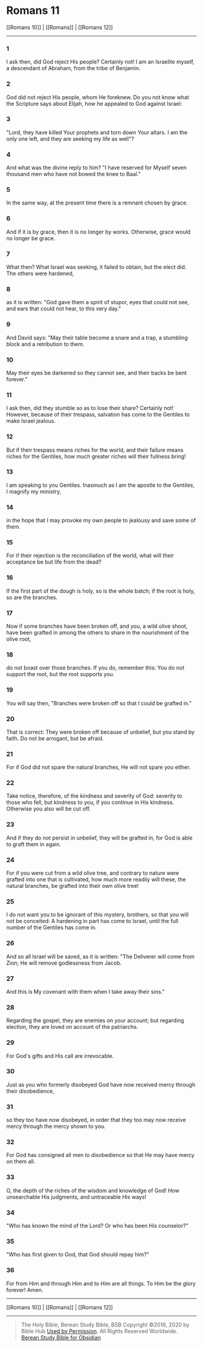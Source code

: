 # Romans 11

[[Romans 10]] | [[Romans]] | [[Romans 12]]

---

### 1
I ask then, did God reject His people? Certainly not! I am an Israelite myself, a descendant of Abraham, from the tribe of Benjamin.

### 2
God did not reject His people, whom He foreknew. Do you not know what the Scripture says about Elijah, how he appealed to God against Israel:

### 3
"Lord, they have killed Your prophets and torn down Your altars. I am the only one left, and they are seeking my life as well"?

### 4
And what was the divine reply to him? "I have reserved for Myself seven thousand men who have not bowed the knee to Baal."

### 5
In the same way, at the present time there is a remnant chosen by grace.

### 6
And if it is by grace, then it is no longer by works. Otherwise, grace would no longer be grace.

### 7
What then? What Israel was seeking, it failed to obtain, but the elect did. The others were hardened,

### 8
as it is written: "God gave them a spirit of stupor, eyes that could not see, and ears that could not hear, to this very day."

### 9
And David says: "May their table become a snare and a trap, a stumbling block and a retribution to them.

### 10
May their eyes be darkened so they cannot see, and their backs be bent forever."

### 11
I ask then, did they stumble so as to lose their share? Certainly not! However, because of their trespass, salvation has come to the Gentiles to make Israel jealous.

### 12
But if their trespass means riches for the world, and their failure means riches for the Gentiles, how much greater riches will their fullness bring!

### 13
I am speaking to you Gentiles. Inasmuch as I am the apostle to the Gentiles, I magnify my ministry,

### 14
in the hope that I may provoke my own people to jealousy and save some of them.

### 15
For if their rejection is the reconciliation of the world, what will their acceptance be but life from the dead?

### 16
If the first part of the dough is holy, so is the whole batch; if the root is holy, so are the branches.

### 17
Now if some branches have been broken off, and you, a wild olive shoot, have been grafted in among the others to share in the nourishment of the olive root,

### 18
do not boast over those branches. If you do, remember this: You do not support the root, but the root supports you.

### 19
You will say then, "Branches were broken off so that I could be grafted in."

### 20
That is correct: They were broken off because of unbelief, but you stand by faith. Do not be arrogant, but be afraid.

### 21
For if God did not spare the natural branches, He will not spare you either.

### 22
Take notice, therefore, of the kindness and severity of God: severity to those who fell, but kindness to you, if you continue in His kindness. Otherwise you also will be cut off.

### 23
And if they do not persist in unbelief, they will be grafted in, for God is able to graft them in again.

### 24
For if you were cut from a wild olive tree, and contrary to nature were grafted into one that is cultivated, how much more readily will these, the natural branches, be grafted into their own olive tree!

### 25
I do not want you to be ignorant of this mystery, brothers, so that you will not be conceited: A hardening in part has come to Israel, until the full number of the Gentiles has come in.

### 26
And so all Israel will be saved, as it is written: "The Deliverer will come from Zion; He will remove godlessness from Jacob.

### 27
And this is My covenant with them when I take away their sins."

### 28
Regarding the gospel, they are enemies on your account; but regarding election, they are loved on account of the patriarchs.

### 29
For God's gifts and His call are irrevocable.

### 30
Just as you who formerly disobeyed God have now received mercy through their disobedience,

### 31
so they too have now disobeyed, in order that they too may now receive mercy through the mercy shown to you.

### 32
For God has consigned all men to disobedience so that He may have mercy on them all.

### 33
O, the depth of the riches of the wisdom and knowledge of God! How unsearchable His judgments, and untraceable His ways!

### 34
"Who has known the mind of the Lord? Or who has been His counselor?"

### 35
"Who has first given to God, that God should repay him?"

### 36
For from Him and through Him and to Him are all things. To Him be the glory forever! Amen.

---

[[Romans 10]] | [[Romans]] | [[Romans 12]]

---

> The Holy Bible, Berean Study Bible, BSB
> Copyright &copy;2016, 2020 by Bible Hub
> [Used by Permission](https://berean.bible/terms.htm). All Rights Reserved Worldwide.
> [Berean Study Bible for Obsidian](https://github.com/gapmiss/berean-study-bible-for-obsidian)</small>

